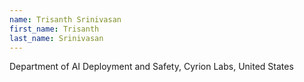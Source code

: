 ```yaml
---
name: Trisanth Srinivasan
first_name: Trisanth
last_name: Srinivasan
---
```

Department of AI Deployment and Safety, Cyrion Labs, United States
